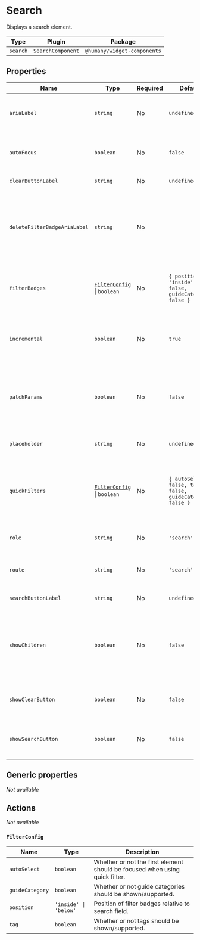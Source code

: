 # Search

Displays a search element.

| Type     | Plugin            | Package                     |
| -------- | ----------------- | --------------------------- |
| `search` | `SearchComponent` | `@humany/widget-components` |

## Properties

| Name                         | Type                                         | Required | Default                                                    | Description                                                                                                        |
| ---------------------------- | -------------------------------------------- | -------- | ---------------------------------------------------------- | ------------------------------------------------------------------------------------------------------------------ |
| `ariaLabel`                  | `string`                                     | No       | `undefined`                                                | Label applied to the input arialabel HTML attribute.                                                               |
| `autoFocus`                  | `boolean`                                    | No       | `false`                                                    | Whether or not the search input should focus on render.                                                            |
| `clearButtonLabel`           | `string`                                     | No       | `undefined`                                                | Label for the reset button.                                                                                        |
| `deleteFilterBadgeAriaLabel` | `string`                                     | No       | ` `                                                        | Aria-label for the delete button on filter badges. Accepts `{{item}}` which will be replaced with the badge title. |
| `filterBadges`               | [`FilterConfig`](#filterconfig) \| `boolean` | No       | `{ position: 'inside', tag: false, guideCategory: false }` | Whether or not to display the current tag and/or guide category.                                                   |
| `incremental`                | `boolean`                                    | No       | `true`                                                     | Whether or not the search should happen incrementally as you type.                                                 |
| `patchParams`                | `boolean`                                    | No       | `false`                                                    | Whether or not the search should keep other route parameters when searching.                                       |
| `placeholder`                | `string`                                     | No       | `undefined`                                                | Placeholder text for the input element.                                                                            |
| `quickFilters`               | [`FilterConfig`](#filterconfig) \| `boolean` | No       | `{ autoSelect: false, tag: false, guideCategory: false }`  | Whether or not to allow selecting of tag and/or guide category by typing '#' / '@'.                                |
| `role`                       | `string`                                     | No       | `'search'`                                                 | The `role` attribute for the input element.                                                                        |
| `route`                      | `string`                                     | No       | `'search'`                                                 | Route name for generating links.                                                                                   |
| `searchButtonLabel`          | `string`                                     | No       | `undefined`                                                | Label for the search button.                                                                                       |
| `showChildren`               | `boolean`                                    | No       | `false`                                                    | Whether or not children should be rendered. Can only be rendered when clear button is not visible.                 |
| `showClearButton`            | `boolean`                                    | No       | `false`                                                    | Whether or not a reset button should be displayed.                                                                 |
| `showSearchButton`           | `boolean`                                    | No       | `false`                                                    | Whether or not a search button should be displayed.                                                                |

## Generic properties

_Not available_

## Actions

_Not available_

### `FilterConfig`

| Name            | Type                  | Description                                                                 |
| --------------- | --------------------- | --------------------------------------------------------------------------- |
| `autoSelect`    | `boolean`             | Whether or not the first element should be focused when using quick filter. |
| `guideCategory` | `boolean`             | Whether or not guide categories should be shown/supported.                  |
| `position`      | `'inside' \| 'below'` | Position of filter badges relative to search field.                         |
| `tag`           | `boolean`             | Whether or not tags should be shown/supported.                              |
